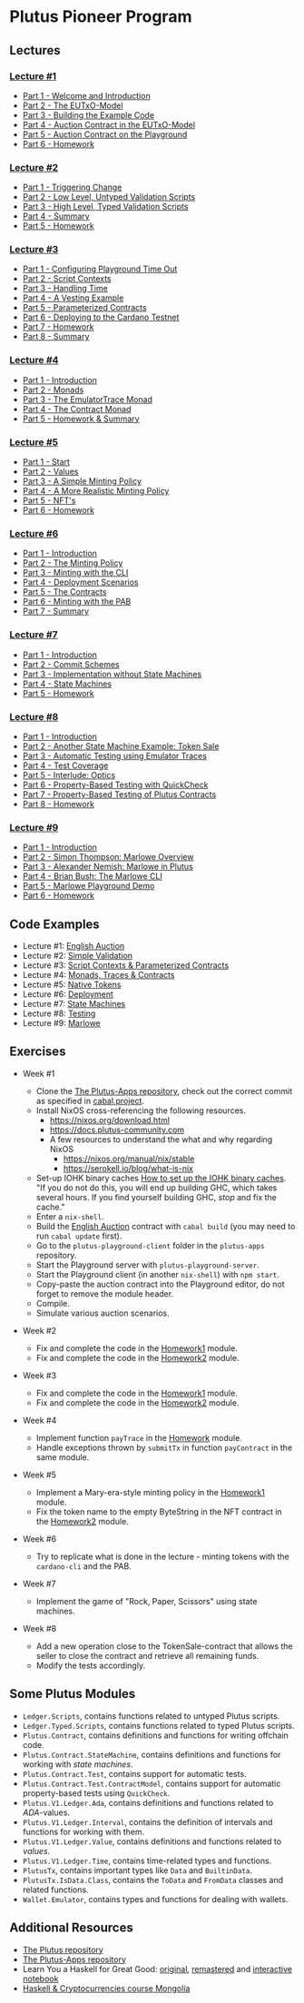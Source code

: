 # Plutus Pioneer Program

## Lectures

### [Lecture #1](https://www.youtube.com/playlist?list=PLNEK_Ejlx3x2nLM4fAck2JS6KhFQlXq2N)

 - [Part 1 - Welcome and Introduction](https://youtu.be/X80uNXenWF4)
 - [Part 2 - The EUTxO-Model](https://youtu.be/bfofA4MM0QE)
 - [Part 3 - Building the Example Code](https://youtu.be/zPaDp4R9X7o)
 - [Part 4 - Auction Contract in the EUTxO-Model](https://youtu.be/Bj6bqRGT1L0)
 - [Part 5 - Auction Contract on the Playground](https://youtu.be/K61Si6iQ-Js)
 - [Part 6 - Homework](https://youtu.be/tfanOE2ARho)

### [Lecture #2](https://www.youtube.com/playlist?list=PLNEK_Ejlx3x0mhPmOjPSHZPtTFpfJo3Nd)

 - [Part 1 - Triggering Change](https://youtu.be/BEr7lcCPjnA)
 - [Part 2 - Low Level, Untyped Validation Scripts](https://youtu.be/xgnmMl-eIIM)
 - [Part 3 - High Level, Typed Validation Scripts](https://youtu.be/HoB_PqeZPNc)
 - [Part 4 - Summary](https://youtu.be/V5P2gKHos48)
 - [Part 5 - Homework](https://youtu.be/_r-EpXzQGKo)

### [Lecture #3](https://www.youtube.com/playlist?list=PLNEK_Ejlx3x2zxcfoVGARFExzOHwXFCCL)

 - [Part 1 - Configuring Playground Time Out](https://youtu.be/sLMhsqiWeGU)
 - [Part 2 - Script Contexts](https://youtu.be/B66xLrGXwmw)
 - [Part 3 - Handling Time](https://youtu.be/mf06ll-4j2w)
 - [Part 4 - A Vesting Example](https://youtu.be/ae7U_yKIQ0Y)
 - [Part 5 - Parameterized Contracts](https://youtu.be/XqFILXV_ACM)
 - [Part 6 - Deploying to the Cardano Testnet](https://youtu.be/ABtffZPoUqU)
 - [Part 7 - Homework](https://youtu.be/GGUT2O_0urQ)
 - [Part 8 - Summary](https://youtu.be/uyaPtayBRb8)

### [Lecture #4](https://www.youtube.com/playlist?list=PLNEK_Ejlx3x230-g-U02issX5BiWAgmSi)

 - [Part 1 - Introduction](https://youtu.be/gxMW9uXTEj4)
 - [Part 2 - Monads](https://youtu.be/f2w-MB3X4a0)
 - [Part 3 - The EmulatorTrace Monad](https://youtu.be/qoUfgaHs1CI)
 - [Part 4 - The Contract Monad](https://youtu.be/yKX5Ce8Y0VQ)
 - [Part 5 - Homework & Summary](https://youtu.be/sxRLzR0jdiY)

### [Lecture #5](https://www.youtube.com/playlist?list=PLNEK_Ejlx3x0G8V8CDBnRDZ86POVsrfzw)

 - [Part 1 - Start](https://youtu.be/mGPqi9m0EPw)
 - [Part 2 - Values](https://youtu.be/4iNTgjovMRg)
 - [Part 3 - A Simple Minting Policy](https://youtu.be/DBUdFsZpW7A)
 - [Part 4 - A More Realistic Minting Policy](https://youtu.be/4SROikF8JwE)
 - [Part 5 - NFT's](https://youtu.be/2lKN0ZL_EQU)
 - [Part 6 - Homework](https://youtu.be/j7yT2OqGY6U)

### [Lecture #6](https://www.youtube.com/playlist?list=PLNEK_Ejlx3x2sBWXHdFBRgkzPF6N-1LVi)

 - [Part 1 - Introduction](https://youtu.be/TfWKxdli4eI)
 - [Part 2 - The Minting Policy](https://youtu.be/w7_27sQIqkY)
 - [Part 3 - Minting with the CLI](https://youtu.be/kfvzrC9J02k)
 - [Part 4 - Deployment Scenarios](https://youtu.be/tW7uoY16gC0)
 - [Part 5 - The Contracts](https://youtu.be/JgNhY_uuuGA)
 - [Part 6 - Minting with the PAB](https://youtu.be/X6AyZIZ0vaE)
 - [Part 7 - Summary](https://youtu.be/KmNOFltlRiA)

### [Lecture #7](https://www.youtube.com/playlist?list=PLNEK_Ejlx3x3Y5xvAsVqq46S9xkHopSGU)

 - [Part 1 - Introduction](https://youtu.be/CLOHdIGgy90)
 - [Part 2 - Commit Schemes](https://youtu.be/JXKf1JwVAOE)
 - [Part 3 - Implementation without State Machines](https://youtu.be/yczHkTzDnpk)
 - [Part 4 - State Machines](https://youtu.be/7jiaQRA-wKI)
 - [Part 5 - Homework](https://youtu.be/J0rD_hmsMVo)

### [Lecture #8](https://www.youtube.com/playlist?list=PLNEK_Ejlx3x0UIixvEQG2Y2mmFL6__pEJ)

 - [Part 1 - Introduction](https://youtu.be/mqHifIPefus)
 - [Part 2 - Another State Machine Example: Token Sale](https://youtu.be/y5O58-NpnJ4)
 - [Part 3 - Automatic Testing using Emulator Traces](https://youtu.be/LG9O8YbBXyM)
 - [Part 4 - Test Coverage](https://youtu.be/wJQnQtLxi2E)
 - [Part 5 - Interlude: Optics](https://youtu.be/naLA0OMIF1Q)
 - [Part 6 - Property-Based Testing with QuickCheck](https://youtu.be/9mrYT9UXLO8)
 - [Part 7 - Property-Based Testing of Plutus Contracts](https://youtu.be/49oAwySp6Ys)
 - [Part 8 - Homework](https://youtu.be/u2Plwc3Gkrs)

### [Lecture #9](https://www.youtube.com/playlist?list=PLNEK_Ejlx3x0UIixvEQG2Y2mmFL6__pEJ)

 - [Part 1 - Introduction](https://youtu.be/433VbouC-30)
 - [Part 2 - Simon Thompson: Marlowe Overview](https://youtu.be/ce_Yv8BlW7c)
 - [Part 3 - Alexander Nemish: Marlowe in Plutus](https://youtu.be/hd-E5DCN8uc)
 - [Part 4 - Brian Bush: The Marlowe CLI](https://youtu.be/Vx_ygegrY78)
 - [Part 5 - Marlowe Playground Demo](https://youtu.be/l0LXjh8J-go)
 - [Part 6 - Homework](https://youtu.be/iYdyUaq_enA)

## Code Examples

 - Lecture #1: [English Auction](code/week01)
 - Lecture #2: [Simple Validation](code/week02)
 - Lecture #3: [Script Contexts & Parameterized Contracts](code/week03)
 - Lecture #4: [Monads, Traces & Contracts](code/week04)
 - Lecture #5: [Native Tokens](code/week05)
 - Lecture #6: [Deployment](code/week06)
 - Lecture #7: [State Machines](code/week07)
 - Lecture #8: [Testing](code/week08)
 - Lecture #9: [Marlowe](code/week09)

## Exercises

- Week #1

  - Clone the [The Plutus-Apps repository](https://github.com/input-output-hk/plutus-apps), check out the correct commit
    as specified in [cabal.project](code/week01/cabal.project).
  - Install NixOS cross-referencing the following resources.
     - https://nixos.org/download.html
     - https://docs.plutus-community.com
     - A few resources to understand the what and why regarding NixOS
       - https://nixos.org/manual/nix/stable
       - https://serokell.io/blog/what-is-nix
  - Set-up IOHK binary caches [How to set up the IOHK binary caches](https://github.com/input-output-hk/plutus#iohk-binary-cache). "If you do not do this, you will end up building GHC, which takes several hours. If you find yourself building GHC, *stop* and fix the cache."
  - Enter a `nix-shell`.
  - Build the [English Auction](code/week01) contract with `cabal build` (you may need to run `cabal update` first).
  - Go to the `plutus-playground-client` folder in the `plutus-apps` repository.
  - Start the Playground server with `plutus-playground-server`.
  - Start the Playground client (in another `nix-shell`) with `npm start`.
  - Copy-paste the auction contract into the Playground editor, do not forget to remove the module header.
  - Compile.
  - Simulate various auction scenarios.

- Week #2

  - Fix and complete the code in the [Homework1](code/week02/src/Week02/Homework1.hs) module.
  - Fix and complete the code in the [Homework2](code/week02/src/Week02/Homework2.hs) module.

- Week #3

  - Fix and complete the code in the [Homework1](code/week03/src/Week03/Homework1.hs) module.
  - Fix and complete the code in the [Homework2](code/week03/src/Week03/Homework2.hs) module.

- Week #4

  - Implement function `payTrace` in the [Homework](code/week04/src/Week04/Homework.hs) module.
  - Handle exceptions thrown by `submitTx` in function `payContract` in the same module.

- Week #5

  - Implement a Mary-era-style minting policy in the [Homework1](code/week05/src/Week05/Homework1.hs) module.
  - Fix the token name to the empty ByteString in the NFT contract in the [Homework2](code/week05/src/Week05/Homework2.hs) module.

- Week #6

  - Try to replicate what is done in the lecture - minting tokens with the `cardano-cli` and the PAB.

- Week #7
  - Implement the game of "Rock, Paper, Scissors" using state machines.

- Week #8

  - Add a new operation close to the TokenSale-contract that allows the seller to close the contract and retrieve all remaining funds.
  - Modify the tests accordingly.

## Some Plutus Modules

  - `Ledger.Scripts`, contains functions related to untyped Plutus scripts.
  - `Ledger.Typed.Scripts`, contains functions related to typed Plutus scripts.
  - `Plutus.Contract`, contains definitions and functions for writing offchain code.
  - `Plutus.Contract.StateMachine`, contains definitions and functions for working with _state machines_.
  - `Plutus.Contract.Test`, contains support for automatic tests.
  - `Plutus.Contract.Test.ContractModel`, contains support for automatic property-based tests using `QuickCheck`.
  - `Plutus.V1.Ledger.Ada`, contains definitions and functions related to _ADA_-values.
  - `Plutus.V1.Ledger.Interval`, contains the definition of intervals and functions for working with them.
  - `Plutus.V1.Ledger.Value`, contains definitions and functions related to _values_.
  - `Plutus.V1.Ledger.Time`, contains time-related types and functions.
  - `PlutusTx`, contains important types like `Data` and `BuiltinData`.
  - `PlutusTx.IsData.Class`, contains the `ToData` and `FromData` classes and related functions.
  - `Wallet.Emulator`, contains types and functions for dealing with wallets.

## Additional Resources

- [The Plutus repository](https://github.com/input-output-hk/plutus)
- [The Plutus-Apps repository](https://github.com/input-output-hk/plutus-apps)
- Learn You a Haskell for Great Good: [original](http://learnyouahaskell.com/),
  [remastered](https://hansruec.github.io/learn-you-a-haskell-remastered/01-first-things-first.html) and
  [interactive notebook](https://hub.gke2.mybinder.org/user/jamesdbrock-lea-askell-notebook-24dgdx7w/lab/tree/learn_you_a_haskell/00-preface.ipynb)
- [Haskell & Cryptocurrencies course Mongolia](https://www.youtube.com/playlist?list=PLJ3w5xyG4JWmBVIigNBytJhvSSfZZzfTm)
